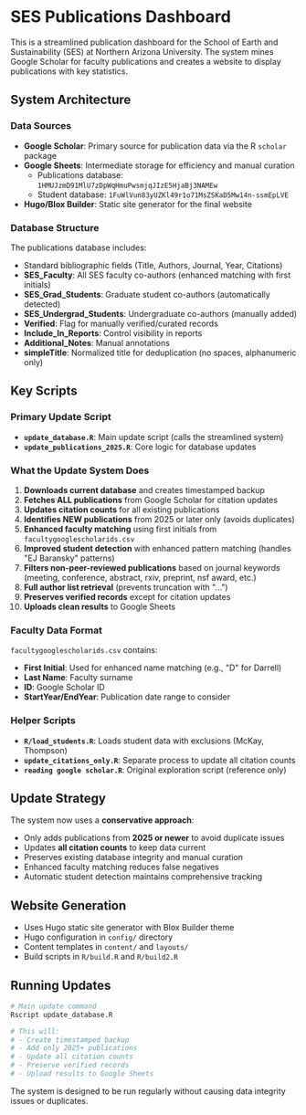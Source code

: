 # SES Publications Dashboard

This is a streamlined publication dashboard for the School of Earth and Sustainability (SES) at Northern Arizona University. The system mines Google Scholar for faculty publications and creates a website to display publications with key statistics.

## System Architecture

### Data Sources
- **Google Scholar**: Primary source for publication data via the R `scholar` package
- **Google Sheets**: Intermediate storage for efficiency and manual curation
  - Publications database: `1HMUJzmD91MlU7zDpWqHmuPwsmjqJIzE5HjaBj3NAMEw`
  - Student database: `1FuWlVun83yUZKl49r1o71MsZSKaD5Mw14n-ssmEpLVE`
- **Hugo/Blox Builder**: Static site generator for the final website

### Database Structure
The publications database includes:
- Standard bibliographic fields (Title, Authors, Journal, Year, Citations)
- **SES_Faculty**: All SES faculty co-authors (enhanced matching with first initials)
- **SES_Grad_Students**: Graduate student co-authors (automatically detected)
- **SES_Undergrad_Students**: Undergraduate co-authors (manually added)
- **Verified**: Flag for manually verified/curated records
- **Include_In_Reports**: Control visibility in reports
- **Additional_Notes**: Manual annotations
- **simpleTitle**: Normalized title for deduplication (no spaces, alphanumeric only)

## Key Scripts

### Primary Update Script
- **`update_database.R`**: Main update script (calls the streamlined system)
- **`update_publications_2025.R`**: Core logic for database updates

### What the Update System Does
1. **Downloads current database** and creates timestamped backup
2. **Fetches ALL publications** from Google Scholar for citation updates
3. **Updates citation counts** for all existing publications
4. **Identifies NEW publications** from 2025 or later only (avoids duplicates)
5. **Enhanced faculty matching** using first initials from `facultygooglescholarids.csv`
6. **Improved student detection** with enhanced pattern matching (handles "EJ Baransky" patterns)
7. **Filters non-peer-reviewed publications** based on journal keywords (meeting, conference, abstract, rxiv, preprint, nsf award, etc.)
8. **Full author list retrieval** (prevents truncation with "...")
9. **Preserves verified records** except for citation updates
10. **Uploads clean results** to Google Sheets

### Faculty Data Format
`facultygooglescholarids.csv` contains:
- **First Initial**: Used for enhanced name matching (e.g., "D" for Darrell)
- **Last Name**: Faculty surname
- **ID**: Google Scholar ID
- **StartYear/EndYear**: Publication date range to consider

### Helper Scripts
- **`R/load_students.R`**: Loads student data with exclusions (McKay, Thompson)
- **`update_citations_only.R`**: Separate process to update all citation counts
- **`reading google scholar.R`**: Original exploration script (reference only)

## Update Strategy

The system now uses a **conservative approach**:
- Only adds publications from **2025 or newer** to avoid duplicate issues
- Updates **all citation counts** to keep data current
- Preserves existing database integrity and manual curation
- Enhanced faculty matching reduces false negatives
- Automatic student detection maintains comprehensive tracking

## Website Generation
- Uses Hugo static site generator with Blox Builder theme
- Hugo configuration in `config/` directory
- Content templates in `content/` and `layouts/`
- Build scripts in `R/build.R` and `R/build2.R`

## Running Updates
```bash
# Main update command
Rscript update_database.R

# This will:
# - Create timestamped backup
# - Add only 2025+ publications
# - Update all citation counts
# - Preserve verified records
# - Upload results to Google Sheets
```

The system is designed to be run regularly without causing data integrity issues or duplicates.